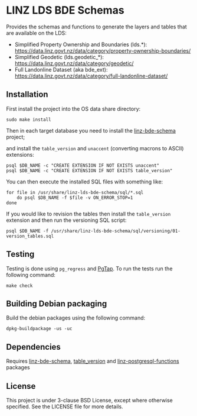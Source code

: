 LINZ LDS BDE Schemas
=================================

Provides the schemas and functions to generate the layers and tables that are available on the LDS:

* Simplified Property Ownership and Boundaries (lds.*): https://data.linz.govt.nz/data/category/property-ownership-boundaries/
* Simplified Geodetic (lds.geodetic_*): https://data.linz.govt.nz/data/category/geodetic/
* Full Landonline Dataset (aka bde_ext): https://data.linz.govt.nz/data/category/full-landonline-dataset/

Installation
------------

First install the project into the OS data share directory:

    sudo make install
    
Then in each target database you need to install the
[linz-bde-schema](https://github.com/linz/linz-bde-schema)
project;


and install the `table_version` and `unaccent` (converting macrons to ASCII) extensions:

```shell
psql $DB_NAME -c "CREATE EXTENSION IF NOT EXISTS unaccent"
psql $DB_NAME -c "CREATE EXTENSION IF NOT EXISTS table_version"
```

You can then execute the installed SQL files with something like:

```shell
for file in /usr/share/linz-lds-bde-schema/sql/*.sql
    do psql $DB_NAME -f $file -v ON_ERROR_STOP=1
done
```

If you would like to revision the tables then install the
`table_version` extension and then run the versioning SQL script:

```shell
psql $DB_NAME -f /usr/share/linz-lds-bde-schema/sql/versioning/01-version_tables.sql
```

Testing
-------

Testing is done using `pg_regress` and [PgTap](http://pgtap.org/).
To run the tests run the following command:

    make check

Building Debian packaging
--------------------------

Build the debian packages using the following command:

    dpkg-buildpackage -us -uc


Dependencies
------------

Requires [linz-bde-schema](https://github.com/linz/linz-bde-schema),
[table_version](https://github.com/linz/postgresql-tableversion) and
[linz-postgresql-functions](https://github.com/linz/linz-postgresql-functions) packages 

License
---------------------
This project is under 3-clause BSD License, except where otherwise specified.
See the LICENSE file for more details.
